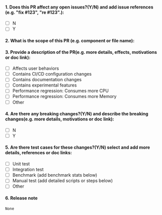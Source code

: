 <!-- Thank you for contributing to DTVM!

Note: 

1. With pull requests:

    - Open your pull request against "main"
    - Your pull request should have no more than two commits, if not you should squash them.
    - It should pass all tests in the available continuous integration systems such as GitHub Actions.
    - You should add/modify tests to cover your proposed code changes.
    - If your pull request contains a new feature, please document it on the README.

2. Please create an issue first to describe the problem.

    We recommend that link the issue with the PR in the following question.

-->

#### 1. Does this PR affect any open issues?(Y/N) and add issue references (e.g. "fix #123", "re #123".):

- [ ] N
- [ ] Y 

<!-- You can add issue references here. 
    e.g. 
    fix #123, re #123, 
    fix https://github.com/XXX/issues/44
-->

#### 2. What is the scope of this PR (e.g. component or file name):

<!-- You can add the scope of this change here. 
    e.g. 
    lib/wasi,
    smart_ir/src/abi
-->

#### 3. Provide a description of the PR(e.g. more details, effects, motivations or doc link):

<!-- You can choose a brief description here -->
- [ ] Affects user behaviors
- [ ] Contains CI/CD configuration changes
- [ ] Contains documentation changes
- [ ] Contains experimental features
- [ ] Performance regression: Consumes more CPU
- [ ] Performance regression: Consumes more Memory
- [ ] Other

<!-- You can add more details here.
    e.g. 
    Call method "XXXX" to ..... in order to ....,
    More details: https://XXXX.com/doc......
-->

#### 4. Are there any breaking changes?(Y/N) and describe the breaking changes(e.g. more details, motivations or doc link):

- [ ] N
- [ ] Y 

<!-- You can add more details here.
    e.g. 
    Calling method "XXXX" will cause the "XXXX", "XXXX" modules to be affected.
    More details: https://XXXX.com/doc......
-->

#### 5. Are there test cases for these changes?(Y/N) select and add more details, references or doc links:

<!-- You can choose a brief description here -->
- [ ] Unit test
- [ ] Integration test
- [ ] Benchmark (add benchmark stats below)
- [ ] Manual test (add detailed scripts or steps below)
- [ ] Other

<!-- You can add more details here.
e.g. 
The test case in XXXX is used to .....
test cases in /src/tests/XXXXX
test cases https://github.com/XXX/pull/44
benchmark stats: time XXX ms
-->

#### 6. Release note

<!-- compatibility change, improvement, bugfix, and new feature need a release note -->

```release-note
None
```